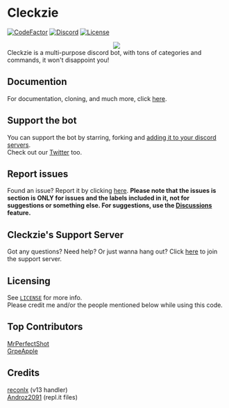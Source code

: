 # Cleckzie
[![CodeFactor](https://www.codefactor.io/repository/github/spreehertz/cleckzie/badge)](https://www.codefactor.io/repository/github/spreehertz/cleckzie)
[![Discord](https://img.shields.io/discord/839914336834420756)](https://discord.gg/bM4BNan774)
[![License](https://img.shields.io/github/license/SpreeHertz/Cleckzie)](https://github.com/SpreeHertz/Cleckzie/blob/master/LICENSE)
<div align="center">
<a href="https://github.com/SpreeHertz/Cleckzie/stargazers"><img src="https://reporoster.com/stars/SpreeHertz/Cleckzie" /><a/>
</div>
Cleckzie is a multi-purpose discord bot, with tons of categories and commands, it won't disappoint you!

## Documention

For documentation, cloning, and much more, click [here](https://SpreeHertz.github.io/Cleckzie).

## Support the bot

You can support the bot by starring, forking and [adding it to your discord servers](https://dsc.gg/cleckzie). <br>
Check out our [Twitter](https://twitter.com/Cleckzie) too.


## Report issues
Found an issue? Report it by clicking [here](https://github.com/spreehertz/cleckzie/issues). **Please note that the issues is section is ONLY for issues and the labels included in it, not for suggestions or something else. For suggestions, use the [Discussions](https://github.com/spreehertz/cleckzie/discussions) feature.**

## Cleckzie's Support Server
Got any questions? Need help? Or just wanna hang out? Click [here](https://discord.gg/KCzWPGJWtk) to join the support server.

## Licensing
See [`LICENSE`](https://github.com/SpreeHertz/Cleckzie/blob/master/LICENSE) for more info. <br>
Please credit me and/or the people mentioned below while using this code.

## Top Contributors

[MrPerfectShot](https://github.com/mrperfectshot) <br>
[GrpeApple](https://github.com/GrpeApple)

## Credits
[reconlx](https://github.com/reconlx) (v13 handler) <br>
[Androz2091](https://github.com/Androz2091) (repl.it files)
